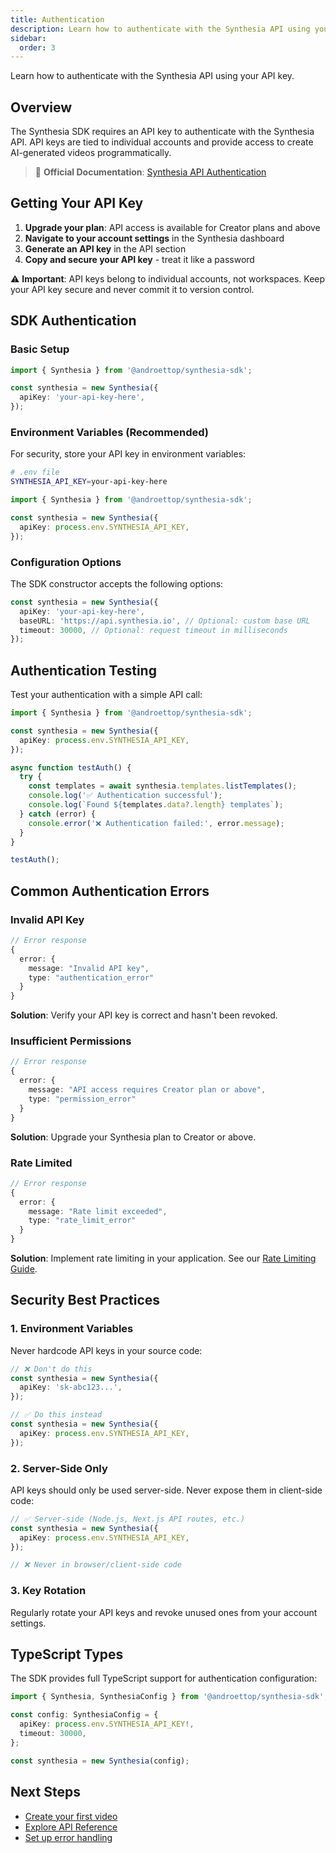 ```yaml
---
title: Authentication
description: Learn how to authenticate with the Synthesia API using your API key.
sidebar:
  order: 3
---
```


Learn how to authenticate with the Synthesia API using your API key.

## Overview

The Synthesia SDK requires an API key to authenticate with the Synthesia API. API keys are tied to individual accounts and provide access to create AI-generated videos programmatically.

> 📖 **Official Documentation**: [Synthesia API Authentication](https://docs.synthesia.io/reference/synthesia-api-quickstart#authentication)

## Getting Your API Key

1. **Upgrade your plan**: API access is available for Creator plans and above
2. **Navigate to your account settings** in the Synthesia dashboard
3. **Generate an API key** in the API section
4. **Copy and secure your API key** - treat it like a password

⚠️ **Important**: API keys belong to individual accounts, not workspaces. Keep your API key secure and never commit it to version control.

## SDK Authentication

### Basic Setup

```typescript
import { Synthesia } from '@androettop/synthesia-sdk';

const synthesia = new Synthesia({
  apiKey: 'your-api-key-here',
});
```

### Environment Variables (Recommended)

For security, store your API key in environment variables:

```bash
# .env file
SYNTHESIA_API_KEY=your-api-key-here
```

```typescript
import { Synthesia } from '@androettop/synthesia-sdk';

const synthesia = new Synthesia({
  apiKey: process.env.SYNTHESIA_API_KEY,
});
```

### Configuration Options

The SDK constructor accepts the following options:

```typescript
const synthesia = new Synthesia({
  apiKey: 'your-api-key-here',
  baseURL: 'https://api.synthesia.io', // Optional: custom base URL
  timeout: 30000, // Optional: request timeout in milliseconds
});
```

## Authentication Testing

Test your authentication with a simple API call:

```typescript
import { Synthesia } from '@androettop/synthesia-sdk';

const synthesia = new Synthesia({
  apiKey: process.env.SYNTHESIA_API_KEY,
});

async function testAuth() {
  try {
    const templates = await synthesia.templates.listTemplates();
    console.log('✅ Authentication successful');
    console.log(`Found ${templates.data?.length} templates`);
  } catch (error) {
    console.error('❌ Authentication failed:', error.message);
  }
}

testAuth();
```

## Common Authentication Errors

### Invalid API Key
```typescript
// Error response
{
  error: {
    message: "Invalid API key",
    type: "authentication_error"
  }
}
```

**Solution**: Verify your API key is correct and hasn't been revoked.

### Insufficient Permissions
```typescript
// Error response
{
  error: {
    message: "API access requires Creator plan or above",
    type: "permission_error"
  }
}
```

**Solution**: Upgrade your Synthesia plan to Creator or above.

### Rate Limited
```typescript
// Error response
{
  error: {
    message: "Rate limit exceeded",
    type: "rate_limit_error"
  }
}
```

**Solution**: Implement rate limiting in your application. See our [Rate Limiting Guide](../guides/rate-limiting.md).

## Security Best Practices

### 1. Environment Variables
Never hardcode API keys in your source code:

```typescript
// ❌ Don't do this
const synthesia = new Synthesia({
  apiKey: 'sk-abc123...',
});

// ✅ Do this instead
const synthesia = new Synthesia({
  apiKey: process.env.SYNTHESIA_API_KEY,
});
```

### 2. Server-Side Only
API keys should only be used server-side. Never expose them in client-side code:

```typescript
// ✅ Server-side (Node.js, Next.js API routes, etc.)
const synthesia = new Synthesia({
  apiKey: process.env.SYNTHESIA_API_KEY,
});

// ❌ Never in browser/client-side code
```

### 3. Key Rotation
Regularly rotate your API keys and revoke unused ones from your account settings.

## TypeScript Types

The SDK provides full TypeScript support for authentication configuration:

```typescript
import { Synthesia, SynthesiaConfig } from '@androettop/synthesia-sdk';

const config: SynthesiaConfig = {
  apiKey: process.env.SYNTHESIA_API_KEY!,
  timeout: 30000,
};

const synthesia = new Synthesia(config);
```

## Next Steps

- [Create your first video](quickstart.md)
- [Explore API Reference](../api-reference/videos.md)
- [Set up error handling](../guides/error-handling.md)
